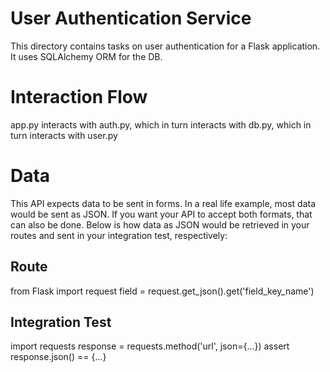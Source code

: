 # User Authentication Service
This directory contains tasks on user authentication for a Flask application. It uses SQLAlchemy ORM for the DB.

# Interaction Flow
app.py interacts with auth.py, which in turn interacts with db.py, which in turn interacts with user.py

# Data
This API expects data to be sent in forms. In a real life example, most data would be sent as JSON. If you want your API to accept both formats, that can also be done. Below is how data as JSON would be retrieved in your routes and sent in your integration test, respectively:

## Route
from Flask import request
field = request.get_json().get('field_key_name')

## Integration Test
import requests
response = requests.method('url', json={...})
assert response.json() == {...}